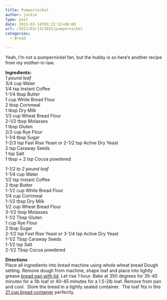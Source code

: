 ```yaml
---
title: Pumpernickel
author: jackie
type: post
date: 2011-03-14T03:22:12+00:00
url: /2011/03/13/1025/pumpernickel
categories:
  - Bread

---
```

Yeah, I&#8217;m not a pumpernickel fan, but the hubby is so here&#8217;s another recipe from my mother-in-law.

**Ingredients:**  
_1 pound loaf_  
3/4 cup Water  
1/4 tsp Instant Coffee  
1-1/4 tbsp Butter  
1 cup White Bread Flour  
2 tbsp Cornmeal  
1 tbsp Dry Milk  
1/3 cup Wheat Bread Flour  
2-1/2 tbsp Molasses  
1 tbsp Gluten  
2/3 cup Rye Flour  
1-1/4 tbsp Sugar  
1-2/3 tsp Fast Rise Yeast or 2-1/2 tsp Active Dry Yeast  
2 tsp Caraway Seeds  
1 tsp Salt  
1 tbsp + 2 tsp Cocoa powdered

_1-1/2 to 2 pound loaf_  
1-1/4 cup Water  
1/2 tsp Instant Coffee  
2 tbsp Butter  
1-1/2 cup White Bread Flour  
1/4 cup Cornmeal  
1-1/2 tbsp Dry Milk  
1/2 cup Wheat Bread Flour  
3-1/2 tbsp Molasses  
1-1/2 Tbsp Gluten  
1 cup Rye Flour  
2 tbsp Sugar  
2-1/2 tsp Fast Rise Yeast or 3-1/4 tsp Active Dry Yeast  
1-1/2 Tbsp Caraway Seeds  
1-1/2 tsp Salt  
2-1/2 Tbsp Cocoa powdered

**Directions**  
Place all ingredients into bread machine using whole wheat bread Dough setting. Remove dough from machine, shape loaf and place into lightly grease <a href="http://www.amazon.com/USA-Pans-Pullman-Aluminized-Americoat/dp/B002UNMZPI?tag=literescap-20" target="_blank">bread pan with lid</a>. Let rise 1 hour. Bake at 350 degrees for 35-40 minutes for a 1lb loaf or 40-45 minutes for a 1.5-2lb loaf. Remove from pan and cool.  Store the bread in a tightly sealed container.  The loaf fits in this <a href="http://www.amazon.com/Heritage-Mint-HPL849P-Storage-Container/dp/B001E95JBQ?tag=literescap-20" target="_blank">21 cup bread container</a> perfectly.